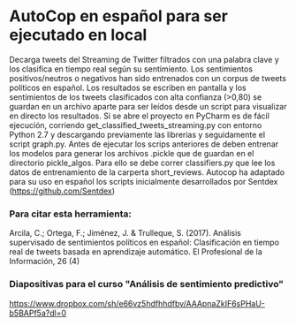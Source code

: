 # AutoCop en español para ser ejecutado en local
Decarga tweets del Streaming de Twitter filtrados con una palabra clave y los clasifica en tiempo real según su sentimiento. Los sentimientos positivos/neutros o negativos han sido entrenados con un corpus de tweets políticos en español. Los resultados se escriben en pantalla y los sentimientos de los tweets clasificados con alta confianza (>0,80) se guardan en un archivo aparte para ser leídos desde un script para visualizar en directo los resultados. Si se abre el proyecto en PyCharm es de fácil ejecución, corriendo get_classified_tweets_streaming.py con entorno Python 2.7 y descargando previamente las librerias y seguidamente el script graph.py. 
Antes de ejecutar los scrips anteriores de deben entrenar los modelos para generar los archivos .pickle que de guardan en el directorio pickle_algos. Para ello se debe correr classifiers.py que lee los datos de entrenamiento de la carperta short_reviews. Autocop ha adaptado para su uso en español los scripts inicialmente desarrollados por Sentdex (https://github.com/Sentdex)

### Para citar esta herramienta:

Arcila, C.; Ortega, F.; Jiménez, J. & Trulleque, S. (2017). Análisis supervisado de sentimientos políticos en español: Clasificación en tiempo real de tweets basada en aprendizaje automático.  El Profesional de la Información, 26 (4)

### Diapositivas para el curso "Análisis de sentimiento predictivo"

https://www.dropbox.com/sh/e66vz5hdfhhdfbv/AAApnaZkIF6sPHaU-b5BAPf5a?dl=0
